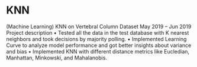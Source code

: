 # KNN

(Machine Learning) KNN on Vertebral Column Dataset
May 2019 – Jun 2019
Project description
• Tested all the data in the test database with K nearest neighbors and took decisions by majority polling.
• Implemented Learning Curve to analyze model performance and got better insights about variance and bias
• Implemented KNN with different distance metrics like Eucledian, Manhattan, Minkowski, and Mahalanobis.

